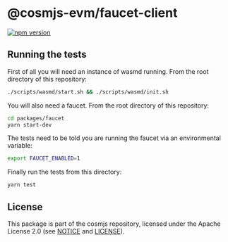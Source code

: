 # @cosmjs-evm/faucet-client

[![npm version](https://img.shields.io/npm/v/@cosmjs-evm/faucet-client.svg)](https://www.npmjs.com/package/@cosmjs-evm/faucet-client)

## Running the tests

First of all you will need an instance of wasmd running. From the root directory
of this repository:

```sh
./scripts/wasmd/start.sh && ./scripts/wasmd/init.sh
```

You will also need a faucet. From the root directory of this repository:

```sh
cd packages/faucet
yarn start-dev
```

The tests need to be told you are running the faucet via an environmental
variable:

```sh
export FAUCET_ENABLED=1
```

Finally run the tests from this directory:

```sh
yarn test
```

## License

This package is part of the cosmjs repository, licensed under the Apache License
2.0 (see [NOTICE](https://github.com/cosmos/cosmjs/blob/main/NOTICE) and
[LICENSE](https://github.com/cosmos/cosmjs/blob/main/LICENSE)).
